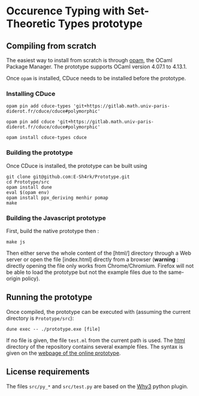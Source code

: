 # Occurence Typing with Set-Theoretic Types prototype

## Compiling from scratch

The easiest way to install from scratch is through
[opam](https://opam.ocaml.org/), the OCaml Package Manager.  The prototype
supports OCaml version 4.07.1 to 4.13.1.

Once `opam` is installed, CDuce needs to be installed before the prototype.

### Installing CDuce

```
opam pin add cduce-types 'git+https://gitlab.math.univ-paris-diderot.fr/cduce/cduce#polymorphic'

opam pin add cduce 'git+https://gitlab.math.univ-paris-diderot.fr/cduce/cduce#polymorphic'

opam install cduce-types cduce
```

### Building the prototype

Once CDuce is installed, the prototype can be built using

```
git clone git@github.com:E-Sh4rk/Prototype.git
cd Prototype/src
opam install dune
eval $(opam env)
opam install ppx_deriving menhir pomap
make
```

### Building the Javascript prototype

First, build the native prototype then :

```
make js
```

Then either serve the whole content of the [html/] directory through a Web
server or open the file [index.html] directly from a browser (**warning** :
directly opening the file only works from Chrome/Chromium. Firefox will not be
able to load the prototype but not the example files due to the same-origin
policy).


## Running the prototype

Once compiled, the prototype can be executed with (assuming the current
directory is `Prototype/src`):

```
dune exec -- ./prototype.exe [file]
```

If no file is given, the file `test.ml` from the current path is used. The
[html]() directory of the repository contains several example files. The syntax
is given on the [webpage of the online
prototype](https://typecaseunion.github.io/).

## License requirements

The files `src/py_*` and `src/test.py` are based on the
[Why3](https://gitlab.inria.fr/why3/why3) python plugin.
